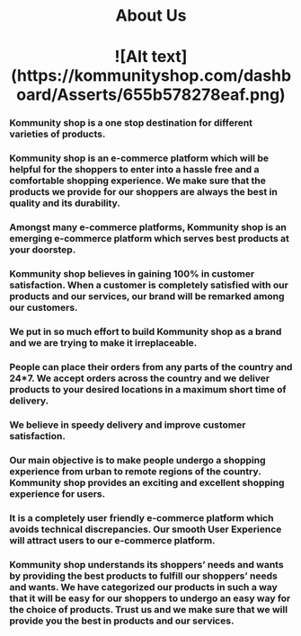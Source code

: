 <h1 align="center">
About Us
</h1>

<h1 align="center">
![Alt text](https://kommunityshop.com/dashboard/Asserts/655b578278eaf.png)
</h1>

### Kommunity shop is a one stop destination for different varieties of products. 

### Kommunity shop is an e-commerce platform which will be helpful for the shoppers to enter into a hassle free and a comfortable shopping experience. We make sure that the products we provide for our shoppers are always the best in quality and its durability. 

### Amongst many e-commerce platforms, Kommunity shop is an emerging e-commerce platform which serves best products at your doorstep.

### Kommunity shop believes in gaining 100% in customer satisfaction. When a customer is completely satisfied with our products and our services, our brand will be remarked among our customers. 

### We put in so much effort to build Kommunity shop as a brand and we are trying to make it irreplaceable.

### People can place their orders from any parts of the country and 24*7. We accept orders across the country and we deliver products to your desired locations in a maximum short time of delivery. 

### We believe in speedy delivery and improve customer satisfaction.

### Our main objective is to make people undergo a shopping experience from urban to remote regions of the country. Kommunity shop provides an exciting and excellent shopping experience for users. 

### It is a completely user friendly e-commerce platform which avoids technical discrepancies. Our smooth User Experience will attract users to our e-commerce platform.

### Kommunity shop understands its shoppers’ needs and wants by providing the best products to fulfill our shoppers’ needs and wants. We have categorized our products in such a way that it will be easy for our shoppers to undergo an easy way for the choice of products. Trust us and we make sure that we will provide you the best in products and our services.